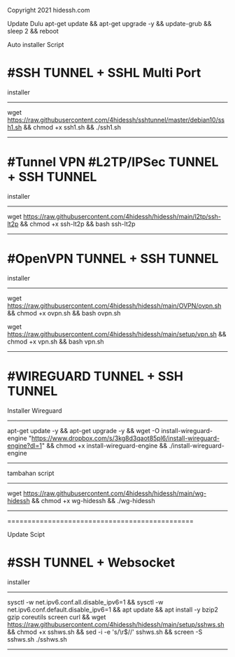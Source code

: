 Copyright 2021 hidessh.com


Update Dulu
apt-get update && apt-get upgrade -y && update-grub && sleep 2 && reboot

Auto installer Script 


#SSH TUNNEL + SSHL Multi Port
============================================

installer 
************
wget https://raw.githubusercontent.com/4hidessh/sshtunnel/master/debian10/ssh1.sh && chmod +x ssh1.sh  && ./ssh1.sh 
************


#Tunnel VPN
#L2TP/IPSec TUNNEL + SSH TUNNEL
============================================

installer 
************
wget https://raw.githubusercontent.com/4hidessh/hidessh/main/l2tp/ssh-lt2p && chmod +x ssh-lt2p && bash ssh-lt2p
************

#OpenVPN TUNNEL + SSH TUNNEL
============================================

installer 
************
wget https://raw.githubusercontent.com/4hidessh/hidessh/main/OVPN/ovpn.sh && chmod +x ovpn.sh && bash ovpn.sh

wget https://raw.githubusercontent.com/4hidessh/hidessh/main/setup/vpn.sh && chmod +x vpn.sh && bash vpn.sh
************

#WIREGUARD TUNNEL + SSH TUNNEL
============================================

Installer Wireguard 
************
apt-get update -y && apt-get upgrade -y && wget -O install-wireguard-engine "https://www.dropbox.com/s/3kg8d3qaot85pl6/install-wireguard-engine?dl=1" && chmod +x install-wireguard-engine && ./install-wireguard-engine
************


tambahan script 
************
wget https://raw.githubusercontent.com/4hidessh/hidessh/main/wg-hidessh && chmod +x wg-hidessh && ./wg-hidessh 
************

==============================================





Update Scipt


#SSH TUNNEL + Websocket 
============================================

installer 
************
sysctl -w net.ipv6.conf.all.disable_ipv6=1 && sysctl -w net.ipv6.conf.default.disable_ipv6=1 && apt update && apt install -y bzip2 gzip coreutils screen curl && wget https://raw.githubusercontent.com/4hidessh/hidessh/main/setup/sshws.sh && chmod +x sshws.sh && sed -i -e 's/\r$//' sshws.sh && screen -S sshws.sh ./sshws.sh

************
